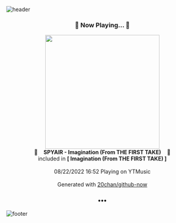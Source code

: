 ![header](https://capsule-render.vercel.app/api?type=wave&height=170&section=header&text=Hi.%20I'm%20SHIFT&fontColor=090707&fontAlignX=45&fontAlignY=65&fontSize=100)

<h3 align="center">🎵 Now Playing... 🎵</h3>
<p align="center">
  <a href="https://music.youtube.com/watch?v=hScUlvtXmn0">
    <img width="300" src="https://lh3.googleusercontent.com/sLWc1O2Uat6pHzPmrWjRbi78OGd1L7vsdg0mvUcOW_MOzr2adfGR6sWF3D8sxXoDJmPtLOrco60kzh0c">
  </a>
  <br>
  🎵&nbsp&nbsp&nbsp <b>SPYAIR - Imagination (From THE FIRST TAKE)</b> &nbsp&nbsp&nbsp🎵
  <br>
  included in <b>[ Imagination (From THE FIRST TAKE) ]</b>
  
  <br />
  <br />
  08/22/2022 16:52 Playing on YTMusic
  <br />
  <br />
  Generated with <a href="https://github.com/20chan/github-now">20chan/github-now</a>
</p>

<h3 align="center">•••</h3>

![footer](https://capsule-render.vercel.app/api?type=wave&height=150&section=footer)
